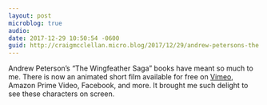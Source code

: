 ```yaml
---
layout: post
microblog: true
audio: 
date: 2017-12-29 10:50:54 -0600
guid: http://craigmcclellan.micro.blog/2017/12/29/andrew-petersons-the.html
---
```

Andrew Peterson’s “The Wingfeather Saga” books have meant so much to me. There is now an animated short film available for free on [Vimeo](https://vimeo.com/248762872), Amazon Prime Video, Facebook, and more. It brought me such delight to see these characters on screen.
